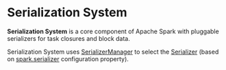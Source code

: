 # Serialization System

**Serialization System** is a core component of Apache Spark with pluggable serializers for task closures and block data.

Serialization System uses [SerializerManager](SerializerManager.md) to select the [Serializer](Serializer.md) (based on [spark.serializer](../configuration-properties.md#spark.serializer) configuration property).
